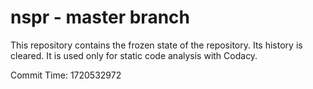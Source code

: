 # nspr - master branch

This repository contains the frozen state of the repository.
Its history is cleared. It is used only for static code
analysis with Codacy.

Commit Time: 1720532972